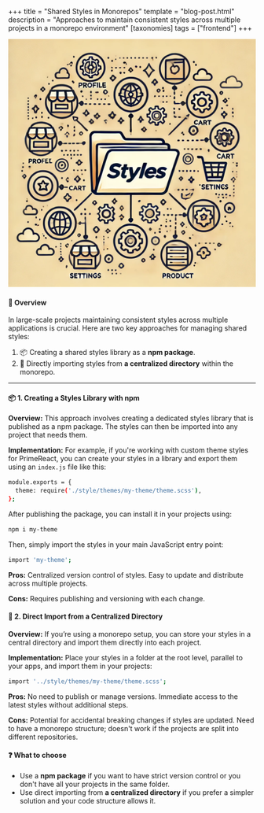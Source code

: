 +++
title = "Shared Styles in Monorepos"
template = "blog-post.html"
description = "Approaches to maintain consistent styles across multiple projects in a monorepo environment"
[taxonomies]
tags = ["frontend"]
+++

![blog-cover](/images/blog/2024-09-01/shared-styles-monorepo.webp)

<h4><b>🤔 Overview</b></h4>

In large-scale projects maintaining consistent styles across multiple applications is crucial. Here are two key approaches for managing shared styles:

1. 📦 Creating a shared styles library as a <b>npm package</b>.
2. 🔗 Directly importing styles from <b>a centralized directory</b> within the monorepo.

---

<h4><b>📦 1. Creating a Styles Library with npm</b></h4>

<b>Overview:</b> This approach involves creating a dedicated styles library that is published as a npm package. The styles can then be imported into any project that needs them.

<b>Implementation:</b> For example, if you're working with custom theme styles for PrimeReact, you can create your styles in a library and export them using an `index.js` file like this:


```sh
module.exports = {
  theme: require('./style/themes/my-theme/theme.scss'),
};
```

After publishing the package, you can install it in your projects using:

```sh
npm i my-theme
```

Then, simply import the styles in your main JavaScript entry point:

```sh
import 'my-theme';
```

<b>Pros:</b>
Centralized version control of styles.
Easy to update and distribute across multiple projects.

<b>Cons:</b>
Requires publishing and versioning with each change.

<h4><b>🔗 2. Direct Import from a Centralized Directory</b></h4>

<b>Overview:</b> If you’re using a monorepo setup, you can store your styles in a central directory and import them directly into each project.

<b>Implementation:</b> Place your styles in a folder at the root level, parallel to your apps, and import them in your projects:

```sh
import '../style/themes/my-theme/theme.scss';
```

<b>Pros:</b>
No need to publish or manage versions.
Immediate access to the latest styles without additional steps.

<b>Cons:</b>
Potential for accidental breaking changes if styles are updated.
Need to have a monorepo structure; doesn't work if the projects are split into different repositories.

<h4><b>❓ What to choose</b></h4>

- Use a <b>npm package</b> if you want to have strict version control or you don't have all your projects in the same folder.
- Use direct importing from <b>a centralized directory</b> if you prefer a simpler solution and your code structure allows it.